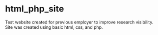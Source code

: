 # html_php_site

Test website created for previous employer to improve research visibility. Site was created using basic html, css, and php.
